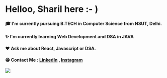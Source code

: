 # Helloo, Sharil here :- )
#### 🎓 I'm currently pursuing B.TECH in Computer Science from NSUT, Delhi.
#### ✨ I'm currently learning Web Development and DSA in JAVA
#### ❤️ Ask me about React, Javascript or DSA.
#### 😁 Contact Me : [LinkedIn](https://www.linkedin.com/in/utkarsh-shrivastava-a2b989225/) , [Instagram](https://www.instagram.com/utkrsh.1203/)

<img src="https://github-readme-stats.vercel.app/api?username=utkrsh1203&&show_icons=true&title_color=ffffff&icon_color=bb2acf&text_color=daf7dc&bg_color=191919">
  
